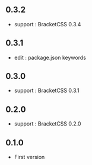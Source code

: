 ## 0.3.2
- support : BracketCSS 0.3.4

## 0.3.1
- edit : package.json keywords

## 0.3.0
- support : BracketCSS 0.3.1

## 0.2.0
- support : BracketCSS 0.2.0

## 0.1.0
- First version